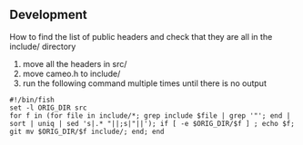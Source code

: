 ## Development 
How to find the list of public headers and check that they are all in the include/ directory
 1. move all the headers in src/
 2. move cameo.h to include/
 3. run the following command multiple times until there is no output
```
#!/bin/fish
set -l ORIG_DIR src
for f in (for file in include/*; grep include $file | grep '"'; end | sort | uniq | sed 's|.* "||;s|"||'); if [ -e $ORIG_DIR/$f ] ; echo $f; git mv $ORIG_DIR/$f include/; end; end
```
